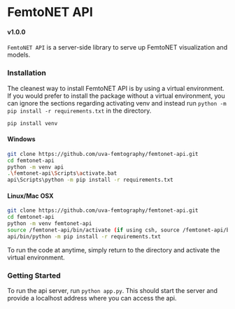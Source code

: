 # FemtoNET API
#### v1.0.0
`FemtoNET API` is a server-side library to serve up FemtoNET visualization and models.
### Installation
The cleanest way to install FemtoNET API is by using a virtual environment. If you would prefer to install the package without a virtual environment, you can ignore the sections regarding activating venv and instead run `python -m pip install -r requirements.txt` in the directory.
```bash
pip install venv
```

#### Windows
```bash
git clone https://github.com/uva-femtography/femtonet-api.git
cd femtonet-api
python -m venv api
.\femtonet-api\Scripts\activate.bat
api\Scripts\python -m pip install -r requirements.txt

```

#### Linux/Mac OSX
```bash
git clone https://github.com/uva-femtography/femtonet-api.git
cd femtonet-api
python -m venv femtonet-api 
source /femtonet-api/bin/activate (if using csh, source /femtonet-api/bin/activate.csh instead)
api/bin/python -m pip install -r requirements.txt
```
To run the code at anytime, simply return to the directory and activate the virtual environment.

### Getting Started
To run the api server, run `python app.py`. This should start the server and provide a localhost address where you can access the api. 

